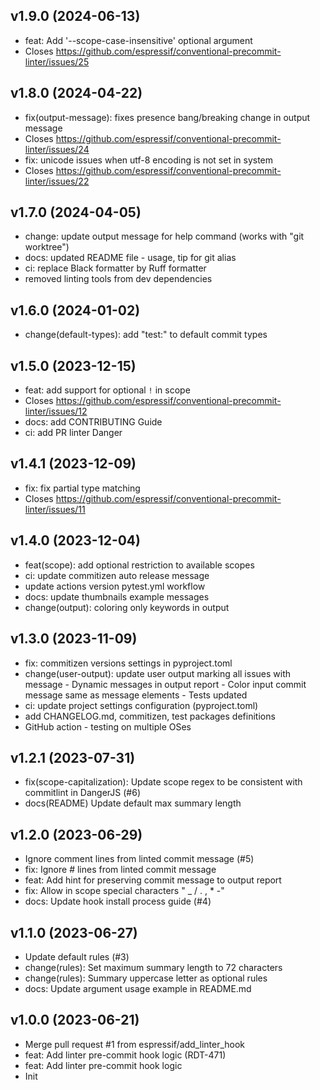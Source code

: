 ## v1.9.0 (2024-06-13)


- feat: Add '--scope-case-insensitive' optional argument
- Closes https://github.com/espressif/conventional-precommit-linter/issues/25

## v1.8.0 (2024-04-22)


- fix(output-message): fixes presence bang/breaking change in output message
- Closes https://github.com/espressif/conventional-precommit-linter/issues/24
- fix: unicode issues when utf-8 encoding is not set in system
- Closes https://github.com/espressif/conventional-precommit-linter/issues/22

## v1.7.0 (2024-04-05)


- change: update output message for help command (works with "git worktree")
- docs: updated README file - usage, tip for git alias
- ci: replace Black formatter by Ruff formatter
- removed linting tools from dev dependencies

## v1.6.0 (2024-01-02)


- change(default-types): add "test:" to default commit types

## v1.5.0 (2023-12-15)


- feat: add support for optional `!` in scope
- Closes https://github.com/espressif/conventional-precommit-linter/issues/12
- docs: add CONTRIBUTING Guide
- ci: add PR linter Danger

## v1.4.1 (2023-12-09)


- fix: fix partial type matching
- Closes https://github.com/espressif/conventional-precommit-linter/issues/11

## v1.4.0 (2023-12-04)


- feat(scope): add optional restriction to available scopes
- ci: update commitizen auto release message
- update actions version pytest.yml workflow
- docs: update thumbnails example messages
- change(output): coloring only keywords in output

## v1.3.0 (2023-11-09)


- fix: commitizen versions settings in pyproject.toml
- change(user-output): update user output marking all issues with message - Dynamic messages in output report - Color input commit message same as message elements - Tests updated
- ci: update project settings configuration (pyproject.toml)
- add CHANGELOG.md, commitizen, test packages definitions
- GitHub action - testing on multiple OSes

## v1.2.1 (2023-07-31)


- fix(scope-capitalization): Update scope regex to be consistent with commitlint in DangerJS (#6)
- docs(README) Update default max summary length

## v1.2.0 (2023-06-29)


- Ignore comment lines from linted commit message (#5)
- fix: Ignore # lines from linted commit message
- feat: Add hint for preserving commit message to output report
- fix: Allow in scope special characters  " _ / . , * -"
- docs: Update hook install process guide (#4)

## v1.1.0 (2023-06-27)


- Update default rules (#3)
- change(rules): Set maximum summary length to 72 characters
- change(rules): Summary uppercase letter as optional rules
- docs: Update argument usage example in README.md

## v1.0.0 (2023-06-21)


- Merge pull request #1 from espressif/add_linter_hook
- feat: Add linter pre-commit hook logic (RDT-471)
- feat: Add linter pre-commit hook logic
- Init
